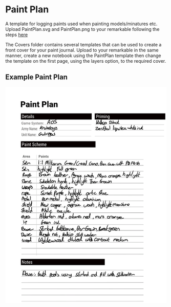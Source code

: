 # Paint Plan

A template for logging paints used when painting models/minatures etc.
Upload PaintPlan.svg and PaintPlan.png to your remarkable following the steps [here ](https://remarkablewiki.com/tips/templates)

The Covers folder contains several templates that can be used to create a front cover for your paint journal. Upload to your remarkable in the same manner, create a new notebook using the PaintPlan template then change the template on the first page, using the layers option, to the required cover.

## Example Paint Plan

![Paint Plan](../images/Kruleboyz.png)

